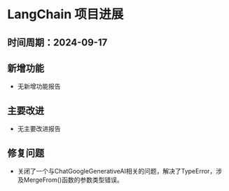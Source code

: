 # LangChain 项目进展

## 时间周期：2024-09-17

## 新增功能
- 无新增功能报告

## 主要改进
- 无主要改进报告

## 修复问题
- 关闭了一个与ChatGoogleGenerativeAI相关的问题，解决了TypeError，涉及MergeFrom()函数的参数类型错误。